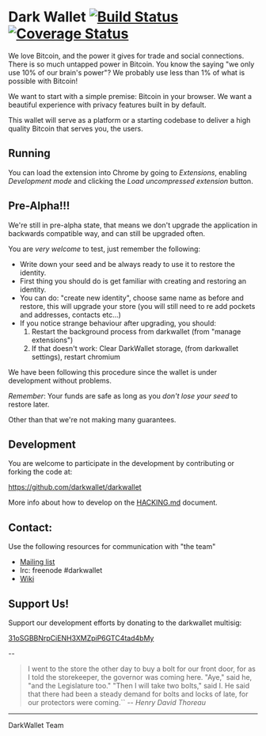 Dark Wallet [![Build Status](https://drone.io/github.com/darkwallet/darkwallet/status.png)](https://drone.io/github.com/darkwallet/darkwallet/latest) [![Coverage Status](https://coveralls.io/repos/darkwallet/darkwallet/badge.png?branch=develop)](https://coveralls.io/r/darkwallet/darkwallet?branch=develop)
===========

We love Bitcoin, and the power it gives for trade and social connections. There is so much untapped power in Bitcoin. You know the saying "we only use 10% of our brain's power"? We probably use less than 1% of what is possible with Bitcoin!

We want to start with a simple premise: Bitcoin in your browser. We want a beautiful experience with privacy features built in by default.

This wallet will serve as a platform or a starting codebase to deliver a high quality Bitcoin that serves you, the users.

Running
-----------

You can load the extension into Chrome by going to _Extensions_, enabling _Development mode_ and clicking the _Load uncompressed extension_ button.

Pre-Alpha!!!
-----------
We're still in pre-alpha state, that means we don't upgrade the application in backwards compatible way, and can still be upgraded often.

You are *very welcome* to test, just remember the following:
 * Write down your seed and be always ready to use it to restore the identity.
 * First thing you should do is get familiar with creating and restoring an identity.
 * You can do: "create new identity", choose same name as before and restore, this will upgrade your store (you will still need to re add pockets and addresses, contacts etc...)
 * If you notice strange behaviour after upgrading, you should:
    1. Restart the background process from darkwallet (from "manage extensions")
    2. If that doesn't work: Clear DarkWallet storage, (from darkwallet settings), restart chromium

We have been following this procedure since the wallet is under development without problems.

*Remember*: Your funds are safe as long as you *don't lose your seed* to restore later.

Other than that we're not making many guarantees.


Development
-----------
You are welcome to participate in the development by contributing or forking the code at:

<https://github.com/darkwallet/darkwallet>

More info about how to develop on the [HACKING.md](HACKING.md) document.

Contact:
-----------

Use the following resources for communication with "the team"

* [Mailing list](https://lists.unsystem.net/cgi-bin/mailman/listinfo/darkwallet)
* Irc: freenode #darkwallet
* [Wiki](https://wiki.unsystem.net)

Support Us!
------------

Support our development efforts by donating to the darkwallet multisig:

 [31oSGBBNrpCiENH3XMZpiP6GTC4tad4bMy](bitcoin:31oSGBBNrpCiENH3XMZpiP6GTC4tad4bMy?message=DarkWallet%20team%20donation)

--

> I went to the store the other day to buy a bolt for our front door, for as I told the storekeeper, the governor was coming here. "Aye," said he, "and the Legislature too." "Then I will take two bolts," said I. He said that there had been a steady demand for bolts and locks of late, for our protectors were coming.``
> -- <cite>Henry David Thoreau</cite>

- - -

DarkWallet Team
